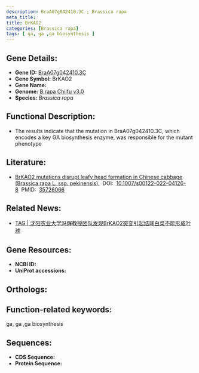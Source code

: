 ```yaml
---
description: BraA07g042410.3C ; Brassica rapa
meta_title:
title: BrKAO2
categories: [Brassica rapa]
tags: [ ga, ga ,ga biosynthesis ]
---
```


## Gene Details:
- **Gene ID:**	[BraA07g042410.3C]()
- **Gene Symbol:** BrKAO2
- **Gene Name:** 
- **Genome:** [B.rapa Chiifu v3.0]()
- **Species:** *Brassica rapa*

## Functional Description:
   - The results indicate that the mutation in BraA07g042410.3C, which encodes a key GA biosynthesis enzyme, was responsible for the mutant phenotype

## Literature:
   - [BrKAO2 mutations disrupt leafy head formation in Chinese cabbage (Brassica rapa L. ssp. pekinensis).]( https://link.springer.com/article/10.1007/s00122-022-04126-8)&nbsp;&nbsp;DOI:&nbsp;&nbsp;[10.1007/s00122-022-04126-8](https://link.springer.com/article/10.1007/s00122-022-04126-8)&nbsp;&nbsp;PMID:&nbsp;&nbsp;[35726066](https://pubmed.ncbi.nlm.nih.gov/35726066/)

## Related News:
   - [TAG | 沈阳农业大学冯辉教授团队发现BrKAO2突变引起结球白菜不能形成叶球](https://mp.weixin.qq.com/s?__biz=Mzg3MDEwNDEyMg==&mid=2247531875&idx=8&sn=5053c7fc31d6a598538c7105715009f5&chksm=ce90d036f9e759206243cc138fb197fc92c19e152135e783cabdf75ebd38707a1cf56fafa006&scene=27#wechat_redirect)

## Gene Resources:
- **NCBI ID:** [](https://www.ncbi.nlm.nih.gov/gene/?term=)
- **UniProt accessions:** [](https://www.uniprot.org/uniprotkb//entry)

## Orthologs:


## Function-related keywords:
ga, ga ,ga biosynthesis

## Sequences:
- **CDS Sequence:**
- **Protein Sequence:**
